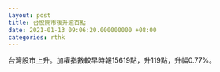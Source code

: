 ```yaml
---
layout: post
title: 台股開市後升逾百點
date: 2021-01-13 09:06:20.000000000 +08:00
categories: rthk
---
```


台灣股市上升。加權指數較早時報15619點，升119點，升幅0.77%。
